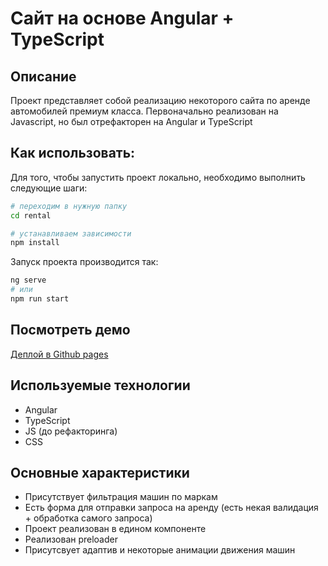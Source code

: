 # Сайт на основе Angular + TypeScript

## Описание

Проект представляет собой реализацию некоторого сайта по аренде автомобилей премиум класса. Первоначально реализован на Javascript, но был отрефакторен на Angular и TypeScript

## Как использовать:

Для того, чтобы запустить проект локально, необходимо выполнить следующие шаги:

```bash
# переходим в нужную папку
cd rental

# устанавливаем зависимости
npm install
```

Запуск проекта производится так:
```bash
ng serve
# или
npm run start
```

## Посмотреть демо

[Деплой в Github pages](https://niko142.github.io/cars/)

## Используемые технологии

* Angular
* TypeScript
* JS (до рефакторинга)
* CSS

## Основные характеристики

- Присутствует фильтрация машин по маркам
- Есть форма для отправки запроса на аренду (есть некая валидация + обработка самого запроса)
- Проект реализован в едином компоненте
- Реализован preloader
- Присутсвует адаптив и некоторые анимации движения машин

